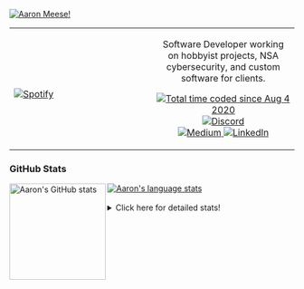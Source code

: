 [![Aaron Meese!](https://user-images.githubusercontent.com/17814535/88975338-a2aabf00-d27f-11ea-963f-8a19608716b4.png)](https://github.com/ajmeese7/readme-ascii "README ASCII")

<!-- Modified from project here: https://github.com/novatorem/novatorem -->
<table width="100%"> 
  <tr>
  <td width="50%">
      
&nbsp; <br> [![Spotify](https://ajmeese7.vercel.app/api/spotify)](https://open.spotify.com/user/ajmeese)

  </td>
  <td width="50%">
    <p align="center">
    Software Developer working on hobbyist projects, NSA cybersecurity, and custom software for clients.
    </p>
    <p align="center">
      <a href="https://wakatime.com/@f726891d-3b02-46cd-9b60-e8c59f9e2b14">
        <img src="https://wakatime.com/badge/user/f726891d-3b02-46cd-9b60-e8c59f9e2b14.svg" alt="Total time coded since Aug 4 2020" title="WakaTime" />
      </a>
      <a href="http://link.aaronmeese.com/discord">
        <img src="https://img.shields.io/badge/discord-ajmeese7%234835-369?style=flat-square&logo=discord&logoColor=white&color=purple" alt="Discord" title="Discord">
      </a>
      <br />
      <a href="https://link.aaronmeese.com/medium">
        <img src="https://img.shields.io/badge/medium-ajmeese7-1DB954?style=flat-square&logo=medium&logoColor=white" alt="Medium" title="Medium">
      </a>
      <a href="https://link.aaronmeese.com/linkedin">
        <img src="https://img.shields.io/badge/linkedIn-aaronmeese-1DB954?style=flat-square&logo=linkedin&logoColor=white&color=blue" alt="LinkedIn" title="LinkedIn">
      </a>
    </p>
  </td>

</table>

[//]: <> (The `&nbsp;` is to have Aphelion take up more space)

### GitHub Stats ###

<a href="https://profile-summary-for-github.com/user/ajmeese7">
  <img align="left" height="170px" src="https://github-readme-stats.vercel.app/api?username=ajmeese7&show_icons=true&line_height=27&count_private=true" alt="Aaron's GitHub stats"/>
  <img src="https://github-readme-stats.vercel.app/api/top-langs/?username=ajmeese7&hide_langs_below=5&layout=compact" alt="Aaron's language stats"/>
</a>

<br />
<br />
<details>
<summary>Click here for detailed stats!</summary>

### :zap: Recent Activity
<!--START_SECTION:activity-->
1. ❗️ Closed issue [#9](https://github.com/meese-enterprises/uptime-monitor/issues/9) in [meese-enterprises/uptime-monitor](https://github.com/meese-enterprises/uptime-monitor)
2. 🗣 Commented on [#9](https://github.com/meese-enterprises/uptime-monitor/issues/9) in [meese-enterprises/uptime-monitor](https://github.com/meese-enterprises/uptime-monitor)
3. ❗️ Opened issue [#9](https://github.com/meese-enterprises/uptime-monitor/issues/9) in [meese-enterprises/uptime-monitor](https://github.com/meese-enterprises/uptime-monitor)
4. ❗️ Opened issue [#142](https://github.com/thejoshwolfe/yauzl/issues/142) in [thejoshwolfe/yauzl](https://github.com/thejoshwolfe/yauzl)
5. ❗️ Opened issue [#11](https://github.com/ChrisVilches/Wobbly-Matrix/issues/11) in [ChrisVilches/Wobbly-Matrix](https://github.com/ChrisVilches/Wobbly-Matrix)
<!--END_SECTION:activity-->

### 🧐 Waka Stats
<!--START_SECTION:waka-->
![Code Time](http://img.shields.io/badge/Code%20Time-1%2C224%20hrs%2050%20mins-blue)

**🐱 My GitHub Data** 

> 🏆 1,061 Contributions in the Year 2022
 > 
> 📦 197.4 kB Used in GitHub's Storage 
 > 
> 💼 Opted to Hire
 > 
> 📜 77 Public Repositories 
 > 
> 🔑 29 Private Repositories  
 > 
**I'm an Early 🐤** 

```text
🌞 Morning    174 commits    █████░░░░░░░░░░░░░░░░░░░░   20.59% 
🌆 Daytime    320 commits    █████████░░░░░░░░░░░░░░░░   37.87% 
🌃 Evening    340 commits    ██████████░░░░░░░░░░░░░░░   40.24% 
🌙 Night      11 commits     ░░░░░░░░░░░░░░░░░░░░░░░░░   1.3%

```
📅 **I'm Most Productive on Sunday** 

```text
Monday       128 commits    ███░░░░░░░░░░░░░░░░░░░░░░   15.15% 
Tuesday      133 commits    ████░░░░░░░░░░░░░░░░░░░░░   15.74% 
Wednesday    91 commits     ██░░░░░░░░░░░░░░░░░░░░░░░   10.77% 
Thursday     119 commits    ███░░░░░░░░░░░░░░░░░░░░░░   14.08% 
Friday       88 commits     ██░░░░░░░░░░░░░░░░░░░░░░░   10.41% 
Saturday     128 commits    ███░░░░░░░░░░░░░░░░░░░░░░   15.15% 
Sunday       158 commits    ████░░░░░░░░░░░░░░░░░░░░░   18.7%

```


📊 **This Week I Spent My Time On** 

```text
⌚︎ Time Zone: America/New_York

💬 Programming Languages: 
JavaScript               3 hrs 30 mins       █████████████████░░░░░░░░   71.04% 
Markdown                 1 hr 6 mins         █████░░░░░░░░░░░░░░░░░░░░   22.29% 
C                        13 mins             █░░░░░░░░░░░░░░░░░░░░░░░░   4.63% 
JSON                     5 mins              ░░░░░░░░░░░░░░░░░░░░░░░░░   1.96% 
SCSS                     0 secs              ░░░░░░░░░░░░░░░░░░░░░░░░░   0.05%

🐱‍💻 Projects: 
aaronmeese.com           3 hrs 18 mins       ████████████████░░░░░░░░░   67.06% 
vault                    59 mins             █████░░░░░░░░░░░░░░░░░░░░   20.05% 
osjs-server              13 mins             █░░░░░░░░░░░░░░░░░░░░░░░░   4.69% 
Learning C               13 mins             █░░░░░░░░░░░░░░░░░░░░░░░░   4.64% 
dotenv-json              5 mins              ░░░░░░░░░░░░░░░░░░░░░░░░░   1.9%

```

**I Mostly Code in JavaScript** 

```text
JavaScript               32 repos            ████████████░░░░░░░░░░░░░   48.48% 
HTML                     9 repos             ███░░░░░░░░░░░░░░░░░░░░░░   13.64% 
Python                   5 repos             ██░░░░░░░░░░░░░░░░░░░░░░░   7.58% 
Java                     4 repos             █░░░░░░░░░░░░░░░░░░░░░░░░   6.06% 
CSS                      3 repos             █░░░░░░░░░░░░░░░░░░░░░░░░   4.55%

```



 Last Updated on 29/08/2022 08:03:43 UTC
<!--END_SECTION:waka-->
</details>
